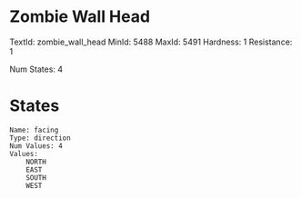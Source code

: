 # Zombie Wall Head
TextId: zombie_wall_head
MinId: 5488
MaxId: 5491
Hardness: 1
Resistance: 1

Num States: 4
# States
```
Name: facing
Type: direction
Num Values: 4
Values:
    NORTH
    EAST
    SOUTH
    WEST
```